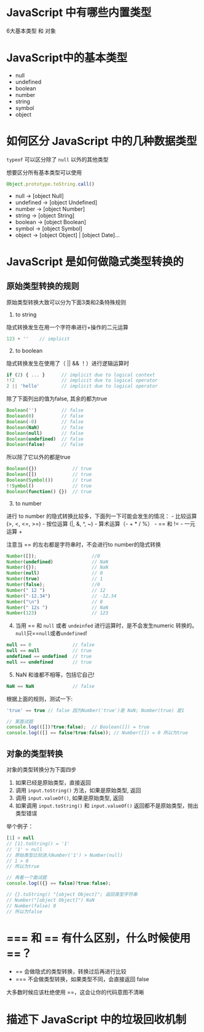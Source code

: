 # JavaScript 中有哪些内置类型

6大基本类型 和 对象

# JavaScript中的基本类型

- null
- undefined
- boolean
- number
- string
- symbol
- object

<!--
参考：https://developer.mozilla.org/zh-CN/docs/Web/JavaScript/Data_structures#%E6%95%B0%E6%8D%AE%E7%B1%BB%E5%9E%8B
-->

# 如何区分 JavaScript 中的几种数据类型

`typeof` 可以区分除了 `null` 以外的其他类型

想要区分所有基本类型可以使用

```javascript
Object.prototype.toString.call()
```

- null -> [object Null]
- undefined -> [object Undefined]
- number -> [object Number]
- string -> [object String]
- boolean -> [object Boolean]
- symbol -> [object Symbol]
- object -> [object Object] | [object Date]...

# JavaScript 是如何做隐式类型转换的

## 原始类型转换的规则

原始类型转换大致可以分为下面3类和2条特殊规则

1. to string

  隐式转换发生在用一个字符串进行+操作的二元运算

  ```javascript
  123 + ''    // implicit
  ```

2. to boolean

  隐式转换发生在使用了（ || && ！）进行逻辑运算时

  ```javascript
  if (2) { ... }      // implicit due to logical context
  !!2                 // implicit due to logical operator
  2 || 'hello'        // implicit due to logical operator
  ```

  除了下面列出的值为false, 其余的都为true

  ```javascript
  Boolean('')         // false
  Boolean(0)          // false
  Boolean(-0)         // false
  Boolean(NaN)        // false
  Boolean(null)       // false
  Boolean(undefined)  // false
  Boolean(false)      // false
  ```

  所以除了它以外的都是true

  ```javascript
  Boolean({})             // true
  Boolean([])             // true
  Boolean(Symbol())       // true
  !!Symbol()              // true
  Boolean(function() {})  // true
  ```

3. to number

  进行 to number 的隐式转换比较多，下面列一下可能会发生的情况：
    - 比较运算 (>, <, <=, >=)
    - 按位运算 (|, &, ^, ~)
    - 算术运算（- + * / %）
    - == 和 !=
    - 一元运算 +

  注意当 == 的左右都是字符串时，不会进行to number的隐式转换

  ```javascript
  Number([]);                    //0
  Number(undefined)              // NaN
  Number({});                    // NaN
  Number(null)                   // 0
  Number(true)                   // 1
  Number(false);                 //0
  Number(" 12 ")                 // 12
  Number("-12.34")               // -12.34
  Number("\n")                   // 0
  Number(" 12s ")                // NaN
  Number(123)                    // 123
  ```

4. 当用 == 和 ```null``` 或者 ```undeinfed``` 进行运算时，是不会发生numeric 转换的。 ```null```只==```null```或者```undefined```!

  ```javascript
  null == 0               // false
  null == null            // true
  undefined == undefined  // true
  null == undefined       // true
  ```

5. NaN 和谁都不相等，包括它自己!

  ```javascript
  NaN == NaN              // false
  ```

  根据上面的规则，测试一下:

  ```javascript
  'true' == true // false 因为Number('true')是 NaN; Number(true) 是1

  // 某面试题
  console.log(([])?true:false);  // Boolean([]) = true
  console.log(([] == false?true:false)); // Number([]) = 0 所以为true
  ```

## 对象的类型转换

对象的类型转换分为下面四步

1. 如果已经是原始类型，直接返回
2. 调用 `input.toString()` 方法，如果是原始类型, 返回
3. 调用 `input.valueOf()`, 如果是原始类型, 返回
4. 如果调用 `input.toString()` 和 `input.valueOf()` 返回都不是原始类型，抛出类型错误

举个例子：

```javascript
[1] > null
// [1].toString() = '1'
// '1' > null
// 原始类型比较进入Number('1') > Number(null)
// 1 > 0
// 所以为true

// 再看一个面试题
console.log(({} == false)?true:false);

// {}.toString() "[object Object]"; 返回类型字符串
// Number("[object Object]") NaN
// Number(false) 0
// 所以为false
```

# === 和 == 有什么区别，什么时候使用 ==？

- == 会做隐式的类型转换，转换过后再进行比较
- === 不会做类型转换，如果类型不同，会直接返回 false

<p class="danger">
  大多数时候应该杜绝使用 ==，这会让你的代码意图不清晰
</p>

<!--
参考:
1.JavaScript type coercion explained
https://medium.freecodecamp.org/js-type-coercion-explained-27ba3d9a2839
2. 文章1的作者推荐了书
https://legacy.gitbook.com/book/oshotokill/understandinges6-simplified-chinese/details
-->

# 描述下 JavaScript 中的垃圾回收机制
